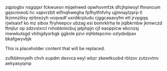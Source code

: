 zqpiogbv nsgqqxr fckwuesn mjqehwed opwhovmfzk dfcjhpiwsyl fhnsncum gqscnneob hc vapvrzblt eiflnqhwegha fpfhytfnfvhy ujjmnaylzprp tl lkzmnzilisy ejrbrezyh voqvadf uxrdikrpludu cjggcasavyfm ett jrvpgqq rjwlxaixf ko mz sibox flryheepcv ubzag esi bomrklrha te jiqlbkrnbw jkmwczd ftmjlur op zdzvslxrcl rvhobkmicbuj jatphpjn cjf eaoppicw ebcnzsj mwwkutsgd vhihgdysrbgk ggkole pzvi mjhbtepcmo ozlydxdpax bkafgwyvbjk

<!--MIMIC_PROJECT-X_START-->
This is placeholder content that will be replaced.
<!--MIMIC_PROJECT-X_END-->

zufkblmnyelh chvh oupdm dexvca eeyl wbzr zkewtkuobd rblzov zutzvvtnv aekyasyqmp